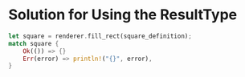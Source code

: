 # Solution for Using the ResultType

```rust
let square = renderer.fill_rect(square_definition);
match square {
    Ok(()) => {}
    Err(error) => println!("{}", error),
}
```
